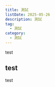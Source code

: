 ```yaml
---
title: 測試
listDate: 2025-05-26
description: 測試
tag:
  - 測試
category:
  - 測試
---
```


test

## test  
test
